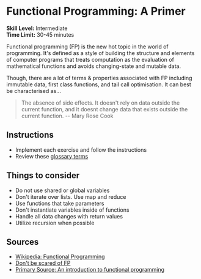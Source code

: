 # Functional Programming: A Primer

__Skill Level:__ Intermediate  
__Time Limit:__ 30-45 minutes  

Functional programming (FP) is the new hot topic in the world of programming. It's defined as a style of building the structure and elements of computer programs that treats computation as the evaluation of mathematical functions and avoids changing-state and mutable data. 

Though, there are a lot of terms & properties associated with FP including immutable data, first class functions, and tail call optimisation. It can best be characterised as... 

> The absence of side effects. It doesn't rely on data outside the current function, and it doesnt change data that exists outside the current function.
> -- Mary Rose Cook

## Instructions
- Implement each exercise and follow the instructions 
- Review these [glossary terms](/glossary.md)

## Things to consider
- Do not use shared or global variables
- Don't iterate over lists. Use map and reduce
- Use functions that take parameters 
- Don't instantiate variables inside of functions
- Handle all data changes with return values
- Utilize recursion when possible

## Sources
- [Wikipedia: Functional Programming](https://en.wikipedia.org/wiki/Functional_programming)
- [Don't be scared of FP](http://www.smashingmagazine.com/2014/07/02/dont-be-scared-of-functional-programming/)
- [Primary Source: An introduction to functional programming](https://codewords.hackerschool.com/issues/one/an-introduction-to-functional-programming)
